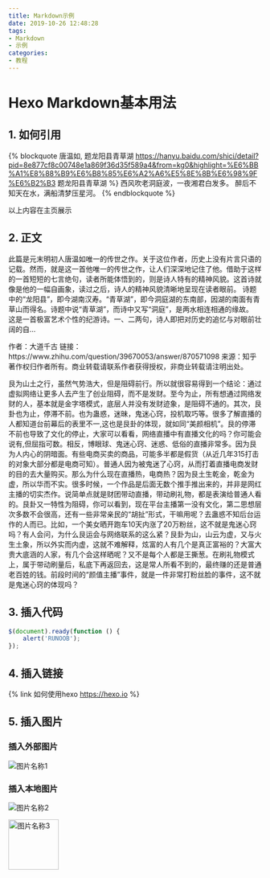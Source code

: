 ```yaml
---
title: Markdown示例
date: 2019-10-26 12:48:28
tags: 
- Markdown
- 示例
categories: 
- 教程
---
```

# Hexo Markdown基本用法
## 1. 如何引用

{% blockquote 唐温如, 题龙阳县青草湖
 https://hanyu.baidu.com/shici/detail?pid=8e877cf8c00748e1a869f36d35f589a4&from=kg0&highlight=%E6%BB%A1%E8%88%B9%E6%B8%85%E6%A2%A6%E5%8E%8B%E6%98%9F%E6%B2%B3 题龙阳县青草湖 %}
西风吹老洞庭波，一夜湘君白发多。
醉后不知天在水，满船清梦压星河。
{% endblockquote %}


<div id="content">以上内容在主页展示</div>

<!-- more -->

## 2. 正文
<p>此篇是元末明初人唐温如唯一的传世之作。关于这位作者，历史上没有片言只语的记载。然而，就是这一首他唯一的传世之作，让人们深深地记住了他。借助于这样的一首短短的七言绝句，读者所能体悟到的，则是诗人特有的精神风貌。这首诗就像是他的一幅自画象，读过之后，诗人的精神风貌清晰地呈现在读者眼前。
诗题中的“龙阳县”，即今湖南汉寿。“青草湖”，即今洞庭湖的东南部，因湖的南面有青草山而得名。诗题中说“青草湖”，而诗中又写“洞庭”，是两水相连相通的缘故。
这是一首极富艺术个性的纪游诗。一、二两句，诗人即把对历史的追忆与对眼前壮阔的自...</p>

<p>作者：大道千古
链接：https://www.zhihu.com/question/39670053/answer/870571098
来源：知乎
著作权归作者所有。商业转载请联系作者获得授权，非商业转载请注明出处。

艮为山土之行，虽然气势浩大，但是阻碍前行。所以就很容易得到一个结论：通过虚拟网络让更多人去产生了创业阻碍，而不是发财。至今为止，所有想通过网络发财的人，基本就是金字塔模式，底层人并没有发财迹象，是阻碍不通的。其次，艮卦也为止，停滞不前。也为蛊惑，迷昧，鬼迷心窍，投机取巧等。很多了解直播的人都知道台前幕后的表里不一,这也是艮卦的体现，就如同“美颜相机”。艮的停滞不前也导致了文化的停止，大家可以看看，网络直播中有直播文化的吗？你可能会说有,但屈指可数。相反，博眼球、鬼迷心窍、迷惑、低俗的直播非常多。因为艮为人内心的阴暗面。有些电商买卖的商品，可能多半都是假货（从近几年315打击的对象大部分都是电商可知）。普通人因为被鬼迷了心窍，从而打着直播电商发财的目的去大量购买。那么为什么现在直播热，电商热？因为艮土生乾金，乾金为虚，所以华而不实。很多时候，一个作品是后面无数个推手推出来的，并非是网红主播的切实杰作。说简单点就是财团带动直播，带动刷礼物，都是表演给普通人看的。艮卦又一特性为阻碍，你可以看到，现在平台主播第一没有文化，第二思想层次多数不会很高，还有一些非常亲民的“胡扯”形式，干嘛用呢？去蛊惑不知后台运作的人而已。比如，一个美女晒开跑车10天内涨了20万粉丝，这不就是鬼迷心窍吗？有人会问，为什么艮运会与网络联系的这么紧？艮卦为山，山云为虚，又与火生土象，所以外实而内虚，这就不难解释，炫富的人有几个是真正富裕的？大富大贵大底涵的人家，有几个会这样晒呢？又不是每个人都是王撕葱。在刷礼物模式上，属于带动刷量后，私底下再返回去，这是常人所看不到的，最终赚的还是普通老百姓的钱。前段时间的“颜值主播”事件，就是一件非常打粉丝脸的事件，这不就是鬼迷心窍的体现吗？</p>

## 3. 插入代码
```javascript
$(document).ready(function () {
    alert('RUNOOB');
});
```

## 4. 插入链接
{% link 如何使用hexo https://hexo.io %}

## 5. 插入图片
### 插入外部图片
![图片名称1](https://uploadfile.huiyi8.com/2014/1020/20141020045816290.jpg)


### 插入本地图片
![图片名称2](/images/a.jpg)

<img src="/images/a.jpg" width="100" height="100" alt="图片名称3" align=center>